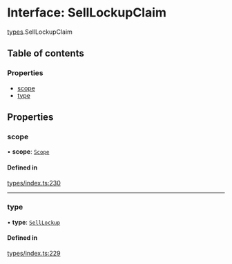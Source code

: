 # Interface: SellLockupClaim

[types](../wiki/types).SellLockupClaim

## Table of contents

### Properties

- [scope](../wiki/types.SellLockupClaim#scope)
- [type](../wiki/types.SellLockupClaim#type)

## Properties

### scope

• **scope**: [`Scope`](../wiki/types.Scope)

#### Defined in

[types/index.ts:230](https://github.com/PolymeshAssociation/polymesh-sdk/blob/07a4c5b0/src/types/index.ts#L230)

___

### type

• **type**: [`SellLockup`](../wiki/types.ClaimType#selllockup)

#### Defined in

[types/index.ts:229](https://github.com/PolymeshAssociation/polymesh-sdk/blob/07a4c5b0/src/types/index.ts#L229)
